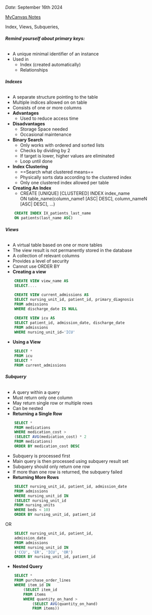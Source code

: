 *Date*: September 16th 2024

[MyCanvas Notes](https://mycanvas.mohawkcollege.ca/courses/107243/files/20878090?module_item_id=5880241)

Index,
Views,
Subqueries,
###### **Remind yourself about primary keys:**
- A unique minimal identifier of an instance  
- Used in  
	- Index (created automatically)  
	- Relationships
###### **Indexes**
- A separate structure pointing  to the table
- Multiple indices allowed on on table
- Consists of one or more columns
- **Advantages**
	- Used to reduce access time
- **Disadvantages**
	- Storage Space needed
	- Occasional maintenance 
- **Binary Search**
	- Only works with ordered and sorted lists
	- Checks by dividing by 2
	- If target is lower, higher values are eliminated 
	- Loop until done 
- **Index Clustering**
	- ==Search what clustered means==
	- Physically sorts data according to the clustered index 
	- Only one clustered index allowed per table 
- **Creating An Index**
	- CREATE [UNIQUE] [CLUSTERED] INDEX index_name  
		ON table_name(column_name1 [ASC| DESC], column_nameN  
		[ASC| DESC], ...)
```sql
	CREATE INDEX IX_patients_last_name  
	ON patients(last_name ASC)
```

###### **Views**
- A virtual table based on one or more tables
- The view result is not permanently stored in the database
- A collection of relevant columns
- Provides a level of security 
- Cannot use ORDER BY
- **Creating a view**
```sql
	CREATE VIEW view_name AS  
	SELECT....  
```

```sql
	CREATE VIEW current_admissions AS  
	SELECT nursing_unit_id, patient_id, primary_diagnosis  
	FROM admissions  
	WHERE discharge_date IS NULL
	
	CREATE VIEW icu AS  
	SELECT patient_id, admission_date, discharge_date  
	FROM admissions  
	WHERE nursing_unit_id='ICU'
```
- **Using a View**
```sql
	SELECT *  
	FROM icu  
	SELECT *  
	FROM current_admissions
```

###### **Subquery**
- A query within a query 
- Must return only one column
- May return single row or multiple rows
- Can be nested
- **Returning a Single Row**
```sql
	SELECT *  
	FROM medications  
	WHERE medication_cost >  
	(SELECT AVG(medication_cost) * 2  
	FROM medications)  
	ORDER BY medication_cost DESC
```
- Subquery is processed first
- Main query is then processed using subquery result set
- Subquery should only return one row
- If more than one row is returned, the subquery failed
- **Returning More Rows**
```sql
	SELECT nursing_unit_id, patient_id, admission_date  
	FROM admissions  
	WHERE nursing_unit_id IN  
	(SELECT nursing_unit_id  
	FROM nursing_units  
	WHERE beds < 10)  
	ORDER BY nursing_unit_id, patient_id
```
OR
```sql
	SELECT nursing_unit_id, patient_id,  
	admission_date  
	FROM admissions  
	WHERE nursing_unit_id IN  
	('CCU', 'ER', 'ICU', 'OR')  
	ORDER BY nursing_unit_id, patient_id
```
- **Nested Query**
```sql
	SELECT *  
	FROM purchase_order_lines  
	WHERE item_id IN  
		(SELECT item_id  
		FROM items  
		WHERE quantity_on_hand >  
			(SELECT AVG(quantity_on_hand)  
			FROM items))  
```

